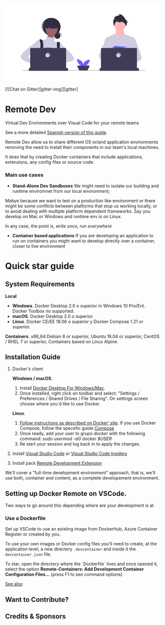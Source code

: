 ![remote-dev](img/undraw_shared_workspace_hwky.png)

[![Chat on Gitter][gitter-img]][gitter]

# Remote Dev

Virtual Dev Environments over Visual Code for your remote teams

See a more detailed [Spanish version of this guide](README-ES.md).

Remote Dev allow us to share different OS or/and application environments removing the need to install their components in our team's local machines.

It does that by creating Docker containers that include applications, extensions, any config files or source code.

### Main use cases

- **Stand-Alone Dev Sandboxes**
  We might need to isolate our building and runtime enviromnet from our local environment;

Mabye because we want to test on a production like environment
or there might be some conflicts between platforms that stop us working locally,
or to avoid dealing with multiple platform dependent frameworks. Say you develop on Mac or Windows and runtime env is on Linux.

In any case, the point is, _write once, run everywhere_

- **Container based applications**
  If you are developing an application to run on containers you might want to develop directly over a container, closer to live environment

# Quick star guide

## System Requirements

**Local**

- **Windows**. Docker Desktop 2.0 o superior in Windows 10 Pro/Ent. Docker Toolbox no supported.
- **macOS**. Docker Desktop 2.0 o superior.
- **Linux**. Docker CE/EE 18.06 o superior y Docker Compose 1.21 or superior.

**Containers**. x86_64 Debian 8 or superior, Ubuntu 16.04 or superior, CentOS / RHEL 7 or superior, Containers based on Linux Alpine.

## Installation Guide

1. Docker's client

   **Windows / macOS**.

   1. Install [Docker Desktop For Windows/Mac](https://www.docker.com/products/docker-desktop).
   2. Once installed, right click on toolbar and select:
      "Settings / Preferences / Shared Drives / File Sharing". On settings screen choose where you´d like to use Docker.

   **Linux**.

   1. [Follow instructions as described on Docker' site](https://docs.docker.com/install/#supported-platforms). If you use Docker Compose, follow the specefic guide [Compose](https://docs.docker.com/compose/install/)
   2. Once ready, add your user to grupo _docker_ with the following command: _sudo usermod -aG docker \$USER_
   3. Re start your session and log back in to apply the changes.

2. Install [Visual Studio Code](https://code.visualstudio.com/) or [Visual Studio Code Insiders](https://code.visualstudio.com/insiders/)

3. Install pack [Remote Development Extension](https://aka.ms/vscode-remote/download/extension)

We'll cover a "full-time development environment" approach, that is, we'll use both, container and content, as a complete developement environment.

## Setting up Docker Remote on VSCode.

Two ways to go around this depending where are your development is at

### Use a Dockerfile

Set up VSCode to use an existing image from DockerHub, Azure Container Register or created by you.

To use your own images or Docker config files you'll need to create, at the application level, a new directory `.devcontainer` and inside it the `devcontainer.json` file.

To star, open the directory where the `Dockerfile´ lives and once opened it, select the option
**Remote-Containers: Add Development Container Configuration Files...** (press F1 to see command options)

[See also](https://github.com/Microsoft/vscode-docs/blob/master/docs/remote/containers.md)

## Want to Contribute?

## Credits & Sponsors
